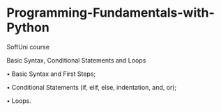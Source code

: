 # Programming-Fundamentals-with-Python
SoftUni course

Basic Syntax, Conditional Statements and Loops

$\bullet$ Basic Syntax and First Steps;

$\bullet$ Conditional Statements (if, elif, else, indentation, and, or);

$\bullet$ Loops.
